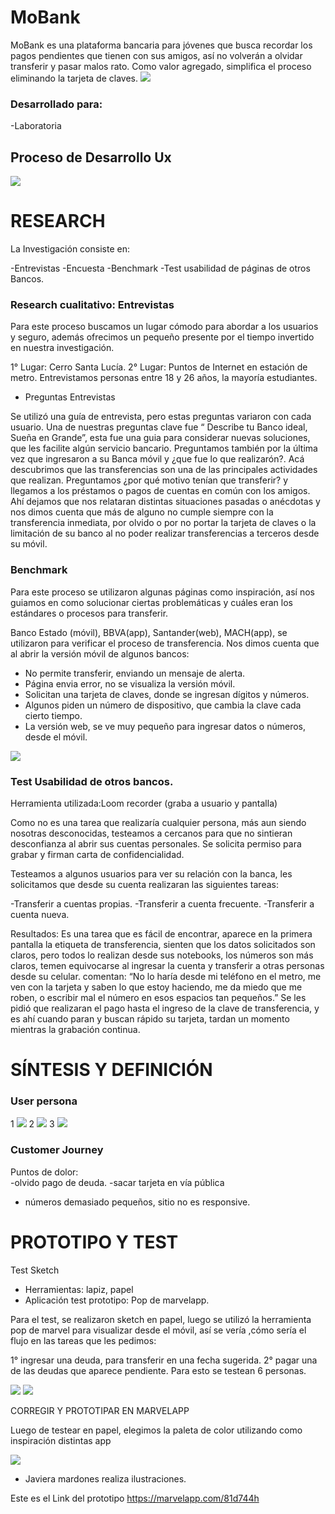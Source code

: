 # MoBank


MoBank es una plataforma bancaria para jóvenes que busca recordar los pagos pendientes que tienen con sus amigos, así no volverán a olvidar transferir y pasar malos rato. Como valor agregado,  simplifica el proceso eliminando la tarjeta de claves. 
![](src/img/uno.png)

### Desarrollado para: 

-Laboratoria

## Proceso de Desarrollo Ux

![](src/img/dos.png)

# RESEARCH
La Investigación consiste en:

-Entrevistas
-Encuesta
-Benchmark
-Test usabilidad de páginas de otros Bancos.

### Research cualitativo:  Entrevistas


Para este proceso buscamos un lugar cómodo para abordar a los usuarios y seguro, además ofrecimos un pequeño presente por el tiempo invertido en nuestra investigación.

1° Lugar: Cerro Santa Lucía.
2° Lugar: Puntos de Internet en estación de metro.
Entrevistamos personas  entre 18 y 26 años, la mayoría estudiantes.

- Preguntas Entrevistas

Se utilizó una guía de entrevista, pero estas preguntas  variaron  con cada usuario.
Una de nuestras preguntas clave fue “ Describe tu Banco ideal, Sueña en Grande”,  esta fue una guia para considerar nuevas soluciones, que les facilite algún servicio bancario.
Preguntamos también por la última vez que ingresaron a su Banca móvil y ¿que fue lo que realizarón?.
Acá descubrimos que las transferencias son una de las principales actividades que realizan.
Preguntamos ¿por qué motivo tenían que transferir? y llegamos a los préstamos o pagos de cuentas en común con los amigos. 
Ahí dejamos que nos relataran distintas situaciones pasadas o anécdotas y nos dimos cuenta que más de alguno no cumple siempre con la transferencia inmediata, por olvido o por no portar la tarjeta de claves o la limitación de su banco al no poder realizar transferencias a terceros desde su móvil.

### Benchmark

Para este proceso se utilizaron  algunas páginas como inspiración, así nos guiamos en como solucionar ciertas problemáticas y cuáles eran los estándares o procesos para transferir.

Banco Estado (móvil), BBVA(app), Santander(web), MACH(app), se utilizaron para verificar el proceso de transferencia.
Nos dimos cuenta que al abrir la versión  móvil de algunos bancos:
- No permite transferir, enviando un mensaje de alerta.
- Página envia error, no se visualiza la versión móvil.
- Solicitan una tarjeta de claves, donde se ingresan dígitos y números.
- Algunos piden un número de dispositivo, que cambia la clave cada cierto tiempo.
- La versión web, se ve muy pequeño para ingresar datos o números, desde el móvil.


![](src/img/tres.png)

### Test Usabilidad de otros bancos.
Herramienta utilizada:Loom recorder (graba a usuario y pantalla)

Como no es una tarea que realizaría cualquier persona, más aun siendo nosotras desconocidas, testeamos a cercanos para que no sintieran desconfianza al abrir sus cuentas personales.
Se solicita permiso para grabar y firman carta de confidencialidad.

Testeamos a algunos usuarios para ver su relación con la banca, les solicitamos que desde su cuenta realizaran las siguientes tareas:

-Transferir a cuentas propias.
-Transferir a cuenta frecuente.
-Transferir a cuenta nueva.


Resultados:
Es una tarea que es fácil de encontrar, aparece en la primera pantalla la etiqueta de transferencia, sienten que los datos solicitados son claros, pero todos lo realizan desde sus notebooks, los números son más claros, temen equivocarse al ingresar la cuenta  y transferir a otras personas desde su celular.
comentan:
“No lo haría desde mi teléfono en el metro, me ven con la tarjeta y saben lo que estoy haciendo, me da miedo que me roben, o escribir mal el número en esos espacios tan pequeños.”
Se les pidió que realizaran el pago hasta el ingreso de la clave de transferencia, y es ahí cuando  paran y buscan rápido su tarjeta, tardan un momento mientras la grabación continua.


# SÍNTESIS Y DEFINICIÓN



### User persona
1 ![](src/img/cinco.png)
2 ![](src/img/userr.png)
3 ![](src/img/userp.png)


### Customer Journey
Puntos de dolor:  
-olvido pago de deuda.
-sacar tarjeta en vía pública
- números demasiado pequeños, sitio no es responsive.


# PROTOTIPO Y TEST

Test Sketch
- Herramientas: lapiz, papel
- Aplicación test prototipo: Pop de marvelapp.

Para el test, se realizaron sketch en papel, luego se utilizó la herramienta pop de marvel para visualizar desde el móvil, así se vería ,cómo sería el flujo en las tareas que les pedimos:

1° ingresar una deuda, para transferir en una fecha sugerida.
2° pagar  una de las deudas que aparece pendiente.
Para esto se testean 6 personas.

![](src/img/siete.png)
![](src/img/ocho.png)

CORREGIR Y PROTOTIPAR EN MARVELAPP


Luego de testear en papel, elegimos la paleta de color utilizando como inspiración distintas app

![](src/img/nueve.png)

* Javiera mardones realiza ilustraciones.

Este es el Link del prototipo
https://marvelapp.com/81d744h




